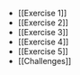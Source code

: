 - [[Exercise 1]]
- [[Exercise 2]]
- [[Exercise 3]]
- [[Exercise 4]]
- [[Exercise 5]]
- [[Challenges]]